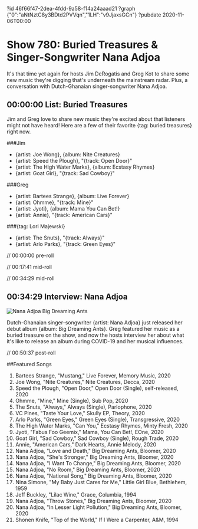 ?id 46f66f47-2dea-4fdd-9a58-f14a24aaad21
?graph {"0":"aNtNztC8y3BDtd2PVVqn","1LH":"v9JjaxsGCn"}
?pubdate 2020-11-06T00:00
# Show 780: Buried Treasures & Singer-Songwriter Nana Adjoa

It's that time yet again for hosts Jim DeRogatis and Greg Kot to share some new music they're digging that's underneath the mainstream radar. Plus, a conversation with Dutch-Ghanaian singer-songwriter Nana Adjoa.

## 00:00:00 List: Buried Treasures

Jim and Greg love to share new music they're excited about that listeners might not have heard! Here are a few of their favorite {tag: buried treasures} right now.


###Jim
- {artist: Joe Wong}, {album: Nite Creatures}
- {artist: Speed the Plough}, "{track: Open Door}"
- {artist: The High Water Marks}, {album: Ecstasy Rhymes}
- {artist: Goat Girl}, "{track: Sad Cowboy}" 


###Greg
- {artist: Bartees Strange}, {album: Live Forever}
- {artist: Ohmme}, "{track: Mine}"
- {artist: Jyoti}, {album: Mama You Can Bet!}
- {artist: Annie}, "{track: American Cars}"

###{tag: Lori Majewski}
- {artist: The Snuts}, "{track: Always}"
- {artist: Arlo Parks}, "{track: Green Eyes}"


// 00:00:00 pre-roll

// 00:17:41 mid-roll

// 00:34:29 mid-roll


## 00:34:29 Interview: Nana Adjoa

![Nana Adjoa Big Dreaming Ants](https://static.soundopinions.org/assets/780/1LH1.jpg)

Dutch-Ghanaian singer-songwriter {artist: Nana Adjoa} just released her debut album {album: Big Dreaming Ants}. Greg featured her music as a buried treasure on the show, and now the hosts interview her about what it's like to release an album during COVID-19 and her musical influences.


// 00:50:37 post-roll


##Featured Songs

1. Bartees Strange, "Mustang," Live Forever, Memory Music, 2020
1. Joe Wong, "Nite Creatures," Nite Creatures, Decca, 2020
1. Speed the Plough, "Open Door," Open Door (Single), self-released, 2020
1. Ohmme, "Mine," Mine (Single), Sub Pop, 2020
1. The Snuts, "Always," Always (Single), Parlophone, 2020
1. VC Pines, "Taste Your Love," Skully EP, Theory, 2020
1. Arlo Parks, "Green Eyes," Green Eyes (Single), Transgressive, 2020
1. The High Water Marks, "Can You," Ecstasy Rhymes, Minty Fresh, 2020
1. Jyoti, "Fabus Foo Geemix," Mama, You Can Bet!, EOne, 2020
1. Goat Girl, "Sad Cowboy," Sad Cowboy (Single), Rough Trade, 2020
1. Annie, "American Cars," Dark Hearts, Annie Melody, 2020
1. Nana Adjoa, "Love and Death," Big Dreaming Ants, Bloomer, 2020
1. Nana Adjoa, "She's Stronger," Big Dreaming Ants, Bloomer, 2020
1. Nana Adjoa, "I Want To Change," Big Dreaming Ants, Bloomer, 2020
1. Nana Adjoa, "No Room," Big Dreaming Ants, Bloomer, 2020
1. Nana Adjoa, "National Song," Big Dreaming Ants, Bloomer, 2020
1. Nina Simone, "My Baby Just Cares for Me," Little Girl Blue, Bethlehem, 1959
1. Jeff Buckley, "Lilac Wine," Grace, Columbia, 1994
1. Nana Adjoa, "Throw Stones," Big Dreaming Ants, Bloomer, 2020
1. Nana Adjoa, "In Lesser Light Pollution," Big Dreaming Ants, Bloomer, 2020
1. Shonen Knife, "Top of the World," If I Were a Carpenter, A&M, 1994

